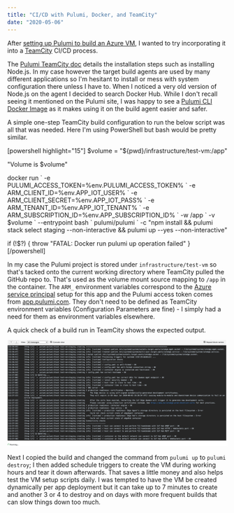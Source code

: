 ```yaml
---
title: "CI/CD with Pulumi, Docker, and TeamCity"
date: "2020-05-06"
---
```


After [setting up Pulumi to build an Azure VM](https://geoffhudik.com/tech/2020/05/03/use-pulumi-to-create-and-provision-an-azure-vm-for-iot-edge/), I wanted to try incorporating it into a [TeamCity](https://www.jetbrains.com/teamcity/) CI/CD process.

The [Pulumi TeamCity doc](https://www.pulumi.com/docs/guides/continuous-delivery/teamcity/) details the installation steps such as installing Node.js. In my case however the target build agents are used by many different applications so I'm hesitant to install or mess with system configuration there unless I have to. When I noticed a very old version of Node.js on the agent I decided to search Docker Hub. While I don't recall seeing it mentioned on the Pulumi site, I was happy to see a [Pulumi CLI Docker Image](https://hub.docker.com/r/pulumi/pulumi) as it makes using it on the build agent easier and safer.

A simple one-step TeamCity build configuration to run the below script was all that was needed. Here I'm using PowerShell but bash would be pretty similar.

\[powershell highlight="15"\] $volume = "${pwd}/infrastructure/test-vm:/app"

"Volume is $volume"

docker run \` -e PULUMI\_ACCESS\_TOKEN=%env.PULUMI\_ACCESS\_TOKEN% \` -e ARM\_CLIENT\_ID=%env.APP\_IOT\_USER% \` -e ARM\_CLIENT\_SECRET=%env.APP\_IOT\_PASS% \` -e ARM\_TENANT\_ID=%env.APP\_IOT\_TENANT% \` -e ARM\_SUBSCRIPTION\_ID=%env.APP\_SUBSCRIPTION\_ID% \` -w /app \` -v $volume \` --entrypoint bash \` pulumi/pulumi \` -c "npm install && pulumi stack select staging --non-interactive && pulumi up --yes --non-interactive"

if (!$?) { throw "FATAL: Docker run pulumi up operation failed" } \[/powershell\]

In my case the Pulumi project is stored under `infrastructure/test-vm` so that's tacked onto the current working directory where TeamCity pulled the GitHub repo to. That's used as the volume mount source mapping to `/app` in the container. The `ARM_` environment variables correspond to the [Azure service principal](https://geoffhudik.com/wp-content/uploads/2020/05/pulumi-teamcity.png) setup for this app and the Pulumi access token comes from [app.pulumi.com](https://app.pulumi.com/). They don't need to be defined as TeamCity environment variables (Configuration Parameters are fine) - I simply had a need for them as environment variables elsewhere.

A quick check of a build run in TeamCity shows the expected output.

![](images/pulumi-teamcity.png)

Next I copied the build and changed the command from `pulumi up` to `pulumi destroy`; I then added schedule triggers to create the VM during working hours and tear it down afterwards. That saves a little money and also helps test the VM setup scripts daily. I was tempted to have the VM be created dynamically per app deployment but it can take up to 7 minutes to create and another 3 or 4 to destroy and on days with more frequent builds that can slow things down too much.
